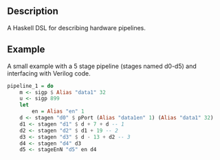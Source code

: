 ## Description
A Haskell DSL for describing hardware pipelines.

## Example
A small example with a 5 stage pipeline (stages named d0-d5) and interfacing with Verilog code. 
```haskell
pipeline_1 = do
    m <- sigp $ Alias "data1" 32
    u <- sigp 899
    let
        en = Alias "en" 1
    d <- stagen "d0" $ pPort (Alias "data1en" 1) (Alias "data1" 32)
    d1 <- stagen "d1" $ d + 7 + d -- 1
    d2 <- stagen "d2" $ d1 + 19 -- 2
    d3 <- stagen "d3" $ d - 13 + d2 -- 3
    d4 <- stagen "d4" d3
    d5 <- stageEnN "d5" en d4
```